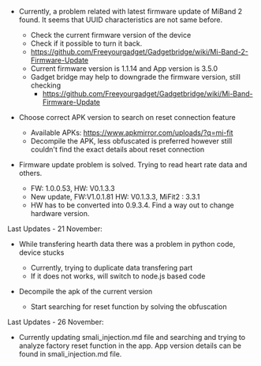 * Currently, a problem related with latest firmware update of MiBand 2 found. It seems that UUID characteristics are not same before.
  * Check the current firmware version of the device
  * Check if it possible to turn it back.
  * https://github.com/Freeyourgadget/Gadgetbridge/wiki/Mi-Band-2-Firmware-Update
  * Current firmware version is 1.1.14 and App version is 3.5.0
  * Gadget bridge may help to downgrade the firmware version, still checking
    * https://github.com/Freeyourgadget/Gadgetbridge/wiki/Mi-Band-Firmware-Update

* Choose correct APK version to search on reset connection feature 
  * Available APKs: https://www.apkmirror.com/uploads/?q=mi-fit
  * Decompile the APK, less obfuscated is preferred however still couldn't find the exact details about reset connection 

 * Firmware update problem is solved. Trying to read heart rate data and others. 
    * FW: 1.0.0.53, HW: V0.1.3.3
    * New update, FW:V1.0.1.81 HW: V0.1.3.3, MiFit2 : 3.3.1  
    * HW has to be converted into 0.9.3.4. Find a way out to change hardware version. 
    
Last Updates - 21 November:
 
* While transfering hearth data there was a problem in python code, device stucks
   * Currently, trying to duplicate data transfering part
   * If it does not works, will switch to node.js based code

* Decompile the apk of the current version 
   * Start searching for reset function by solving the obfuscation
	 
Last Updates - 26 November:

* Currently updating smali_injection.md file and searching and trying to analyze factory reset function in the app. App version details can be found in smali_injection.md file. 
